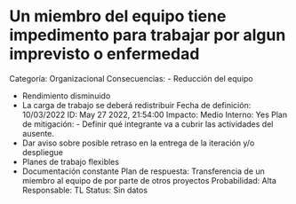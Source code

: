 # Un miembro del equipo tiene impedimento para trabajar por algun imprevisto o enfermedad

Categoría: Organizacional
Consecuencias: - Reducción del equipo
- Rendimiento disminuido
- La carga de trabajo se deberá redistribuir
Fecha de definición: 10/03/2022
ID: May 27 2022, 21:54:00
Impacto: Medio
Interno: Yes
Plan de mitigación: - Definir qué integrante va a cubrir las actividades del ausente.
- Dar aviso sobre posible retraso en la entrega de la iteración y/o despliegue
- Planes de trabajo flexibles
- Documentación constante
Plan de respuesta: Transferencia de un miembro al equipo de por parte de otros proyectos
Probabilidad: Alta
Responsable: TL
Status: Sin datos